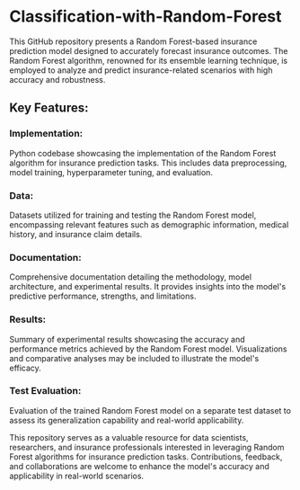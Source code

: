 # Classification-with-Random-Forest
This GitHub repository presents a Random Forest-based insurance prediction model designed to accurately forecast insurance outcomes. The Random Forest algorithm, renowned for its ensemble learning technique, is employed to analyze and predict insurance-related scenarios with high accuracy and robustness.

## Key Features:

### Implementation:
Python codebase showcasing the implementation of the Random Forest algorithm for insurance prediction tasks. This includes data preprocessing, model training, hyperparameter tuning, and evaluation.

### Data:
Datasets utilized for training and testing the Random Forest model, encompassing relevant features such as demographic information, medical history, and insurance claim details.

### Documentation:
Comprehensive documentation detailing the methodology, model architecture, and experimental results. It provides insights into the model's predictive performance, strengths, and limitations.

### Results: 
Summary of experimental results showcasing the accuracy and performance metrics achieved by the Random Forest model. Visualizations and comparative analyses may be included to illustrate the model's efficacy.

### Test Evaluation: 
Evaluation of the trained Random Forest model on a separate test dataset to assess its generalization capability and real-world applicability.

This repository serves as a valuable resource for data scientists, researchers, and insurance professionals interested in leveraging Random Forest algorithms for insurance prediction tasks. Contributions, feedback, and collaborations are welcome to enhance the model's accuracy and applicability in real-world scenarios.





